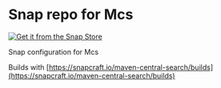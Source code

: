 # Snap repo for Mcs

[![Get it from the Snap Store](https://snapcraft.io/static/images/badges/en/snap-store-white.svg)](https://snapcraft.io/maven-central-search)

Snap configuration for Mcs

Builds with [https://snapcraft.io/maven-central-search/builds](https://snapcraft.io/maven-central-search/builds)
